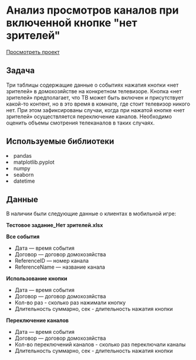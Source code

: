 # Анализ просмотров каналов при включенной кнопке "нет зрителей"

[Просмотреть проект](https://nbviewer.jupyter.org/github/Boris-1coder/Yandex.Praktikum/blob/main/Analysis_of_marketing_costs/Analysis_of_marketing_costs.ipynb)

## Задача

Три таблицы содержащие данные о событиях нажатия кнопки «нет зрителей» в домохозяйстве на конкретном телевизоре.
Кнопка «нет зрителей» предполагает, что ТВ может быть включен и присутствует какой-то контент, но в это время в комнате, где стоит телевизор никого нет.
При этом зафиксированы случаи, когда при нажатой кнопке «нет зрителей» осуществляется переключение каналов.
Необходимо оценить объемы смотрения телеканалов в таких случаях.

## Используемые библиотеки
<li>pandas <li>matplotlib.pyplot  <li>numpy <li>seaborn <li>datetime 

## Данные

В наличии были следующие данные о клиентах в мобильной игре:

**Тестовое задание_Нет зрителей.xlsx**

**Все события**
- Дата — время события
- Договор — договор домохозяйства
- ReferenceID — номер канала
- ReferenceName — название канала

**Использование кнопки**
- Дата — время события
- Договор — договор домохозяйства
- Кол-во раз - сколько раз нажимали кнопку
- Длительность суммарно, сек - длительность нажатия кнопки 

**Переключение каналов**
- Дата — время события
- Договор — договор домохозяйства
- Кол-во переключений каналов - сколько раз переключали каналы
- Длительность суммарно, сек - длительность нажатия кнопки 
